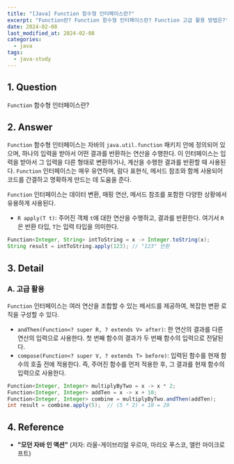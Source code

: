 ```yaml
---
title: "[Java] Function 함수형 인터페이스란?"
excerpt: "Function란? Function 함수형 인터페이스란? Function 고급 활용 방법은?"
date: 2024-02-08
last_modified_at: 2024-02-08
categories:
  - java
tags:
  - java-study
---
```


## 1. Question

`Function` 함수형 인터페이스란?

## 2. Answer

`Function` 함수형 인터페이스는 자바의 `java.util.function` 패키지 안에 정의되어 있으며, 하나의 입력을 받아서 어떤 결과를 반환하는 연산을 수행한다. 이 인터페이스는 입력을 받아서 그 입력을 다른 형태로 변환하거나, 계산을 수행한 결과를 반환할 때 사용된다. `Function` 인터페이스는 매우 유연하며, 람다 표현식, 메서드 참조와 함께 사용되어 코드를 간결하고 명확하게 만드는 데 도움을 준다.

`Function` 인터페이스는 데이터 변환, 매핑 연산, 메서드 참조를 포함한 다양한 상황에서 유용하게 사용된다.

* `R apply(T t)`: 주어진 객체 `t`에 대한 연산을 수행하고, 결과를 반환한다. 여기서 `R`은 반환 타입, `T`는 입력 타입을 의미한다.

```java
Function<Integer, String> intToString = x -> Integer.toString(x);
String result = intToString.apply(123); // "123" 반환
```

## 3. Detail

### A. 고급 활용

`Function` 인터페이스는 여러 연산을 조합할 수 있는 메서드를 제공하여, 복잡한 변환 로직을 구성할 수 있다.

* `andThen(Function<? super R, ? extends V> after)`: 한 연산의 결과를 다른 연산의 입력으로 사용한다. 첫 번째 함수의 결과가 두 번째 함수의 입력으로 전달된다.
* `compose(Function<? super V, ? extends T> before)`: 입력된 함수를 현재 함수의 호출 전에 적용한다. 즉, 주어진 함수를 먼저 적용한 후, 그 결과를 현재 함수의 입력으로 사용한다.

```java
Function<Integer, Integer> multiplyByTwo = x -> x * 2;
Function<Integer, Integer> addTen = x -> x + 10;
Function<Integer, Integer> combine = multiplyByTwo.andThen(addTen);
int result = combine.apply(5);  // (5 * 2) + 10 = 20
```

## 4. Reference

* **"모던 자바 인 액션"** (저자: 라울-게이브리얼 우르마, 마리오 푸스코, 앨런 마이크로프트)